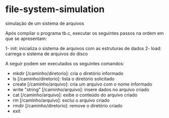 file-system-simulation
======================

simulação de um sistema de arquivos


Após compilar o programa tb.c, executar os seguintes passos na ordem em que se apresentam:

  1- init: inicializa o sistema de arquivos com as estruturas de dados
  2- load: carrega o sistema de arquivos do disco

A seguir podem ser executados os seguintes comandos:

  - mkdir [/caminho/diretorio]: cria o diretório informado
  - ls [/caminho/diretorio]: lista o diretório solicitado
  - create [/caminho/arquivo]: cria um arquivo com o nome informado
  - write "string" [/caminho/arquivo]: insere dados no arquivo criado
  - cat [/caminho/arquivo]: exibe o conteúdo do arquivo criado
  - rm [/caminho/arquivo]: exclui o arquivo criado
  - rmdir [/caminho/diretorio]: remove o diretório criado
  - exit
